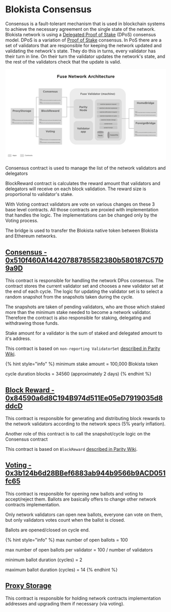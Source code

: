 # Blokista Consensus

Consensus is a fault-tolerant mechanism that is used in blockchain systems to achieve the necessary agreement on the single state of the network. Blokista network is using a [Delegated Proof of Stake](https://en.bitcoinwiki.org/wiki/DPoS) (DPoS) consensus model. DPoS is a variation of [Proof of Stake](https://en.bitcoinwiki.org/wiki/Proof-of-stake) consensus. In PoS there are a set of validators that are responsible for keeping the network updated and validating the network's state. They do this in turns, every validator has their turn in line. On their turn the validator updates the network's state, and the rest of the validators check that the update is valid.

![](<../../.gitbook/assets/image (3).png>)

Consensus contract is used to manage the list of the network validators and delegators

BlockReward contract is calculates the reward amount that validators and delegators will receive on each block validation. The reward size is proportional to validator's stake.

With Voting contract validators are vote on various changes on these 3 base level contracts. All those contracts are proxied with implementation that handles the logic. The implementations can be changed only by the Voting process.&#x20;

The bridge is used to transfer the Blokista native token between Blokista and Ethereum networks.&#x20;

## [Consensus - 0x510f460A14420788785582380b580187C57D9a9D](https://bccscan.com/address/0x510f460A14420788785582380b580187C57D9a9D)

This contract is responsible for handling the network DPos consensus. The contract stores the current validator set and chooses a new validator set at the end of each cycle. The logic for updating the validator set is to select a random snapshot from the snapshots taken during the cycle.

The snapshots are taken of pending validators, who are those which staked more than the minimum stake needed to become a network validator. Therefore the contract is also responsible for staking, delegating and withdrawing those funds.

Stake amount for a validator is the sum of staked and delegated amount to it's address.

This contract is based on `non-reporting ValidatorSet` [described in Parity Wiki](https://wiki.parity.io/Validator-Set.html#non-reporting-contract).

{% hint style="info" %}
minimum stake amount = 100,000 Blokista token

cycle duration blocks = 34560 (approximately 2 days)
{% endhint %}

## [Block Reward - 0x84590a6d8C194B974d511Ee05eD7919035d8ddcD](https://bccscan.com/address/0x63d4efed2e3da070247bea3073bcab896dff6c9b)

This contract is responsible for generating and distributing block rewards to the network validators according to the network specs (5% yearly inflation).

Another role of this contract is to call the snapshot/cycle logic on the Consensus contract

This contract is based on `BlockReward` [described in Parity Wiki](https://wiki.parity.io/Block-Reward-Contract).

## [Voting - 0x3b124b6d28BBef6883ab944b9566b9ACD051fc65](https://bccscan.com/address/0x3b124b6d28BBef6883ab944b9566b9ACD051fc65)

This contract is responsible for opening new ballots and voting to accept/reject them. Ballots are basically offers to change other network contracts implementation.

Only network validators can open new ballots, everyone can vote on them, but only validators votes count when the ballot is closed.

Ballots are opened/closed on cycle end.

{% hint style="info" %}
max number of open ballots = 100

max number of open ballots per validator = 100 / number of validators

minimum ballot duration (cycles) = 2

maximum ballot duration (cycles) = 14
{% endhint %}

## [Proxy Storage](https://bccscan.com/address/0x23D8634ED1B2662dC96FcE6208fde93258731333)

This contract is responsible for holding network contracts implementation addresses and upgrading them if necessary (via voting).

